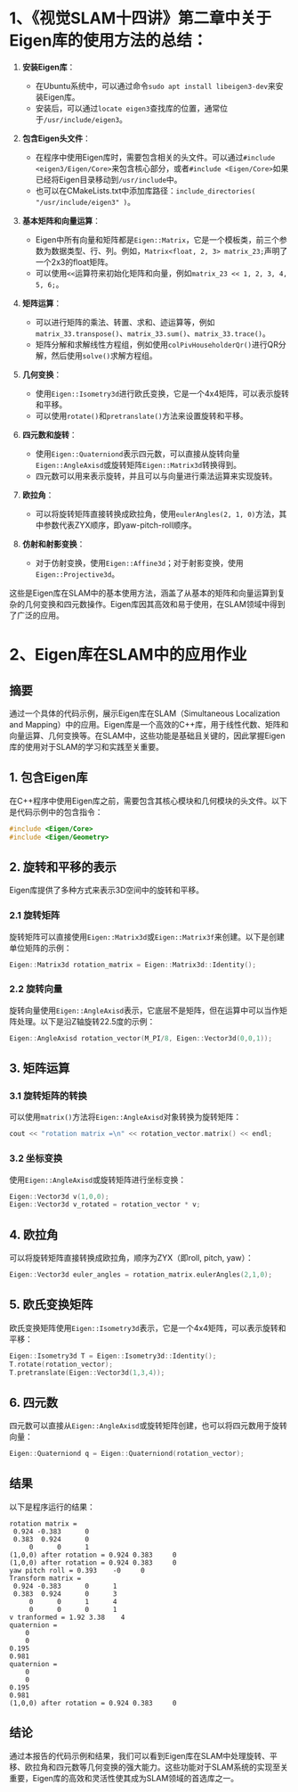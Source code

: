 # 1、《视觉SLAM十四讲》第二章中关于Eigen库的使用方法的总结：


1. **安装Eigen库**：
   - 在Ubuntu系统中，可以通过命令`sudo apt install libeigen3-dev`来安装Eigen库。
   - 安装后，可以通过`locate eigen3`查找库的位置，通常位于`/usr/include/eigen3`。

2. **包含Eigen头文件**：
   - 在程序中使用Eigen库时，需要包含相关的头文件。可以通过`#include <eigen3/Eigen/Core>`来包含核心部分，或者`#include <Eigen/Core>`如果已经将Eigen目录移动到`/usr/include`中。
   - 也可以在CMakeLists.txt中添加库路径：`include_directories( "/usr/include/eigen3" )`。

3. **基本矩阵和向量运算**：
   - Eigen中所有向量和矩阵都是`Eigen::Matrix`，它是一个模板类，前三个参数为数据类型、行、列。例如，`Matrix<float, 2, 3> matrix_23;`声明了一个2x3的float矩阵。
   - 可以使用`<<`运算符来初始化矩阵和向量，例如`matrix_23 << 1, 2, 3, 4, 5, 6;`。

4. **矩阵运算**：
   - 可以进行矩阵的乘法、转置、求和、迹运算等，例如`matrix_33.transpose()`、`matrix_33.sum()`、`matrix_33.trace()`。
   - 矩阵分解和求解线性方程组，例如使用`colPivHouseholderQr()`进行QR分解，然后使用`solve()`求解方程组。

5. **几何变换**：
   - 使用`Eigen::Isometry3d`进行欧氏变换，它是一个4x4矩阵，可以表示旋转和平移。
   - 可以使用`rotate()`和`pretranslate()`方法来设置旋转和平移。

6. **四元数和旋转**：
   - 使用`Eigen::Quaterniond`表示四元数，可以直接从旋转向量`Eigen::AngleAxisd`或旋转矩阵`Eigen::Matrix3d`转换得到。
   - 四元数可以用来表示旋转，并且可以与向量进行乘法运算来实现旋转。

7. **欧拉角**：
   - 可以将旋转矩阵直接转换成欧拉角，使用`eulerAngles(2, 1, 0)`方法，其中参数代表ZYX顺序，即yaw-pitch-roll顺序。

8. **仿射和射影变换**：
   - 对于仿射变换，使用`Eigen::Affine3d`；对于射影变换，使用`Eigen::Projective3d`。

这些是Eigen库在SLAM中的基本使用方法，涵盖了从基本的矩阵和向量运算到复杂的几何变换和四元数操作。Eigen库因其高效和易于使用，在SLAM领域中得到了广泛的应用。

# 2、Eigen库在SLAM中的应用作业

## 摘要

通过一个具体的代码示例，展示Eigen库在SLAM（Simultaneous Localization and Mapping）中的应用。Eigen库是一个高效的C++库，用于线性代数、矩阵和向量运算、几何变换等。在SLAM中，这些功能是基础且关键的，因此掌握Eigen库的使用对于SLAM的学习和实践至关重要。

## 1. 包含Eigen库

在C++程序中使用Eigen库之前，需要包含其核心模块和几何模块的头文件。以下是代码示例中的包含指令：

```cpp
#include <Eigen/Core>
#include <Eigen/Geometry>
```

## 2. 旋转和平移的表示

Eigen库提供了多种方式来表示3D空间中的旋转和平移。

### 2.1 旋转矩阵

旋转矩阵可以直接使用`Eigen::Matrix3d`或`Eigen::Matrix3f`来创建。以下是创建单位矩阵的示例：

```cpp
Eigen::Matrix3d rotation_matrix = Eigen::Matrix3d::Identity();
```

### 2.2 旋转向量

旋转向量使用`Eigen::AngleAxisd`表示，它底层不是矩阵，但在运算中可以当作矩阵处理。以下是沿Z轴旋转22.5度的示例：

```cpp
Eigen::AngleAxisd rotation_vector(M_PI/8, Eigen::Vector3d(0,0,1));
```

## 3. 矩阵运算

### 3.1 旋转矩阵的转换

可以使用`matrix()`方法将`Eigen::AngleAxisd`对象转换为旋转矩阵：

```cpp
cout << "rotation matrix =\n" << rotation_vector.matrix() << endl;
```

### 3.2 坐标变换

使用`Eigen::AngleAxisd`或旋转矩阵进行坐标变换：

```cpp
Eigen::Vector3d v(1,0,0);
Eigen::Vector3d v_rotated = rotation_vector * v;
```

## 4. 欧拉角

可以将旋转矩阵直接转换成欧拉角，顺序为ZYX（即roll, pitch, yaw）：

```cpp
Eigen::Vector3d euler_angles = rotation_matrix.eulerAngles(2,1,0);
```

## 5. 欧氏变换矩阵

欧氏变换矩阵使用`Eigen::Isometry3d`表示，它是一个4x4矩阵，可以表示旋转和平移：

```cpp
Eigen::Isometry3d T = Eigen::Isometry3d::Identity();
T.rotate(rotation_vector);
T.pretranslate(Eigen::Vector3d(1,3,4));
```

## 6. 四元数

四元数可以直接从`Eigen::AngleAxisd`或旋转矩阵创建，也可以将四元数用于旋转向量：

```cpp
Eigen::Quaterniond q = Eigen::Quaterniond(rotation_vector);
```

## 结果

以下是程序运行的结果：

```
rotation matrix =
 0.924 -0.383      0
 0.383  0.924      0
     0      0      1
(1,0,0) after rotation = 0.924 0.383     0
(1,0,0) after rotation = 0.924 0.383     0
yaw pitch roll = 0.393    -0     0
Transform matrix = 
 0.924 -0.383      0      1
 0.383  0.924      0      3
     0      0      1      4
     0      0      0      1
v tranformed = 1.92 3.38    4
quaternion = 
    0
    0
0.195
0.981
quaternion = 
    0
    0
0.195
0.981
(1,0,0) after rotation = 0.924 0.383     0
```

## 结论

通过本报告的代码示例和结果，我们可以看到Eigen库在SLAM中处理旋转、平移、欧拉角和四元数等几何变换的强大能力。这些功能对于SLAM系统的实现至关重要，Eigen库的高效和灵活性使其成为SLAM领域的首选库之一。

